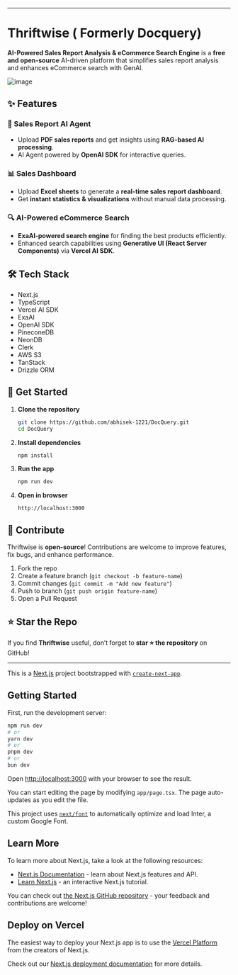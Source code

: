
---

# Thriftwise ( Formerly Docquery)
**AI-Powered Sales Report Analysis & eCommerce Search Engine** is a **free and open-source** AI-driven platform that simplifies sales report analysis and enhances eCommerce search with GenAI.

![image](https://github.com/user-attachments/assets/9b989518-ab28-43b1-b2b1-06bbd43d0e0f)


## ✨ Features  

### 📂 Sales Report AI Agent  
- Upload **PDF sales reports** and get insights using **RAG-based AI processing**.  
- AI Agent powered by **OpenAI SDK** for interactive queries.  

### 📊 Sales Dashboard  
- Upload **Excel sheets** to generate a **real-time sales report dashboard**.  
- Get **instant statistics & visualizations** without manual data processing.  

### 🔍 AI-Powered eCommerce Search  
- **ExaAI-powered search engine** for finding the best products efficiently.  
- Enhanced search capabilities using **Generative UI (React Server Components)** via **Vercel AI SDK**.  

## 🛠 Tech Stack  
- Next.js  
- TypeScript  
- Vercel AI SDK  
- ExaAI  
- OpenAI SDK  
- PineconeDB  
- NeonDB  
- Clerk  
- AWS S3  
- TanStack  
- Drizzle ORM  

## 🚀 Get Started  
1. **Clone the repository**  
   ```sh
   git clone https://github.com/abhisek-1221/DocQuery.git
   cd DocQuery
   ```
2. **Install dependencies**  
   ```sh
   npm install
   ```
3. **Run the app**  
   ```sh
   npm run dev
   ```
4. **Open in browser**  
   ```
   http://localhost:3000
   ```

## 🤝 Contribute  
Thriftwise is **open-source**! Contributions are welcome to improve features, fix bugs, and enhance performance.  

1. Fork the repo  
2. Create a feature branch (`git checkout -b feature-name`)  
3. Commit changes (`git commit -m "Add new feature"`)  
4. Push to branch (`git push origin feature-name`)  
5. Open a Pull Request  


## ⭐ Star the Repo  
If you find **Thriftwise** useful, don’t forget to **star ⭐ the repository** on GitHub!  

---

This is a [Next.js](https://nextjs.org/) project bootstrapped with [`create-next-app`](https://github.com/vercel/next.js/tree/canary/packages/create-next-app).

## Getting Started

First, run the development server:

```bash
npm run dev
# or
yarn dev
# or
pnpm dev
# or
bun dev
```

Open [http://localhost:3000](http://localhost:3000) with your browser to see the result.

You can start editing the page by modifying `app/page.tsx`. The page auto-updates as you edit the file.

This project uses [`next/font`](https://nextjs.org/docs/basic-features/font-optimization) to automatically optimize and load Inter, a custom Google Font.

## Learn More

To learn more about Next.js, take a look at the following resources:

- [Next.js Documentation](https://nextjs.org/docs) - learn about Next.js features and API.
- [Learn Next.js](https://nextjs.org/learn) - an interactive Next.js tutorial.

You can check out [the Next.js GitHub repository](https://github.com/vercel/next.js/) - your feedback and contributions are welcome!

## Deploy on Vercel

The easiest way to deploy your Next.js app is to use the [Vercel Platform](https://vercel.com/new?utm_medium=default-template&filter=next.js&utm_source=create-next-app&utm_campaign=create-next-app-readme) from the creators of Next.js.

Check out our [Next.js deployment documentation](https://nextjs.org/docs/deployment) for more details.
